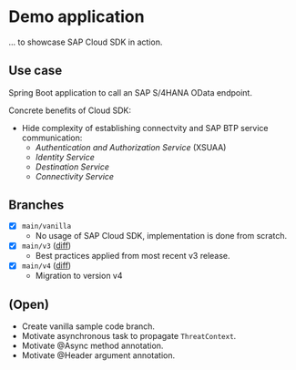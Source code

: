 # Demo application

... to showcase SAP Cloud SDK in action.

## Use case

Spring Boot application to call an SAP S/4HANA OData endpoint.

Concrete benefits of Cloud SDK:
* Hide complexity of establishing connectvity and SAP BTP service communication:
  * _Authentication and Authorization Service_ (XSUAA)
  * _Identity Service_
  * _Destination Service_
  * _Connectivity Service_



## Branches

* [x] `main/vanilla`
  * No usage of SAP Cloud SDK, implementation is done from scratch.
* [x] `main/v3` ([diff](https://github.com/newtork/sap-cloud-sdk-demo-2023-01/compare/main/vanilla...main/v3))
  * Best practices applied from most recent v3 release.
* [x] `main/v4` ([diff](https://github.com/newtork/sap-cloud-sdk-demo-2023-01/compare/main/v3...main/v4))
  * Migration to version v4


## (Open)

* Create vanilla sample code branch.
* Motivate asynchronous task to propagate `ThreatContext`.
* Motivate @Async method annotation.
* Motivate @Header argument annotation.
